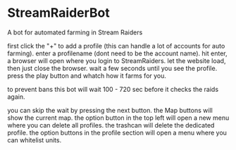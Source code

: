 # StreamRaiderBot
A bot for automated farming in Stream Raiders

first click the "+" to add a profile (this can handle a lot of accounts for auto farming).
enter a profilename (dont need to be the account name).
hit enter, a browser will open where you login to StreamRaiders.
let the website load, then just close the browser.
wait a few seconds until you see the profile.
press the play button and whatch how it farms for you.

to prevent bans this bot will wait 100 - 720 sec before it checks the raids again.

you can skip the wait by pressing the next button.
the Map buttons will show the current map.
the option button in the top left will open a new menu where you can delete all profiles.
the trashcan will delete the dedicated profile.
the option buttons in the profile section will open a menu where you can whitelist units.
